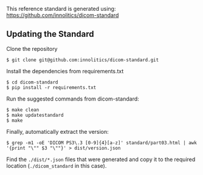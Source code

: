This reference standard is generated using: https://github.com/innolitics/dicom-standard

## Updating the Standard

Clone the repository

    $ git clone git@github.com:innolitics/dicom-standard.git

Install the dependencies from requirements.txt

    $ cd dicom-standard
    $ pip install -r requirements.txt

Run the suggested commands from dicom-standard:

    $ make clean
    $ make updatestandard
    $ make

Finally, automatically extract the version:

    $ grep -m1 -oE 'DICOM PS3\.3 [0-9]{4}[a-z]' standard/part03.html | awk '{print "\"" $3 "\""}' > dist/version.json

Find the `./dist/*.json` files that were generated and copy it to the required location (`./dicom_standard` in this case).
